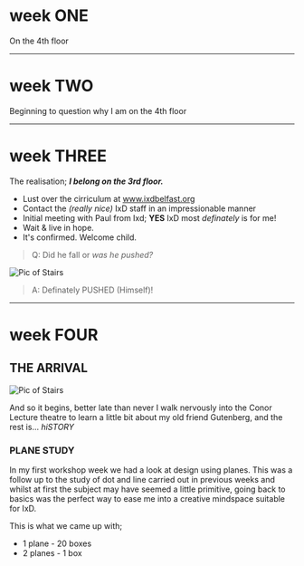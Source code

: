# __week ONE__ 

On the 4th floor

***

# __week TWO__

Beginning to question why I am on the 4th floor

***

# __week THREE__

The realisation; __*I belong on the 3rd floor.*__

+ Lust over the cirriculum at www.ixdbelfast.org
+ Contact the *(really nice)* IxD staff in an impressionable manner
+ Initial meeting with Paul from Ixd; __YES__ IxD most *definately* is for me!
+ Wait & live in hope.
+ It's confirmed.  Welcome child.

>Q: Did he fall or _was he pushed?_

![Pic of Stairs](file:///Users/barryrooney/Desktop/GitHub/IxD101-Journal/IMAGES/1450093-1.jpg)

>A: Definately PUSHED (Himself)!

***

# __week FOUR__

## THE ARRIVAL

![Pic of Stairs](file:///Users/barryrooney/Desktop/GitHub/IxD101-Journal/IMAGES/2009853.jpg)

And so it begins, better late than never I walk nervously into the Conor Lecture theatre to learn a little bit about my old friend Gutenberg, and the rest is... _hiSTORY_

### PLANE STUDY

In my first workshop week we had a look at design using planes.  This was a follow up to the study of dot and line carried out in previous weeks and whilst at first the subject may have seemed a little primitive, going back to basics was the perfect way to ease me into a creative mindspace suitable for IxD.

This is what we came up with;

+ 1 plane - 20 boxes
+ 2 planes - 1 box

